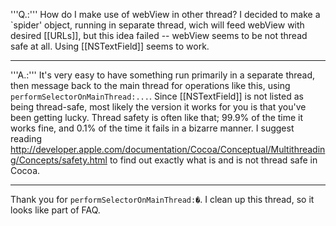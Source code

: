 '''Q.:''' How do I make use of webView in other thread?
I decided to make a `spider' object, running in separate thread, wich will feed webView with desired [[URLs]], but this idea failed -- webView seems to be not thread safe at all. Using [[NSTextField]] seems to work.

----

'''A.:''' It's very easy to have something run primarily in a separate thread, then message back to the main thread for operations like this, using <code>performSelectorOnMainThread:...</code>. Since [[NSTextField]] is not listed as being thread-safe, most likely the version it works for you is that you've been getting lucky. Thread safety is often like that; 99.9% of the time it works fine, and 0.1% of the time it fails in a bizarre manner. I suggest reading http://developer.apple.com/documentation/Cocoa/Conceptual/Multithreading/Concepts/safety.html to find out exactly what is and is not thread safe in Cocoa.

----

Thank you for <code>performSelectorOnMainThread:�</code>. I clean up this thread, so it looks like part of FAQ.